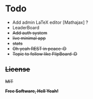 

# Todo

 - Add admin LaTeX editor [Mathajax] ?
 - LeaderBoard
 - <s>Add auth system </s>
 - <s>live minimal app<s>
 - stats
 - <s>Oh yeah REST in peace :D</s>
 - Topic to follow like FlipBoard :D
 
License
----

MIT


**Free Software, Hell Yeah!**
